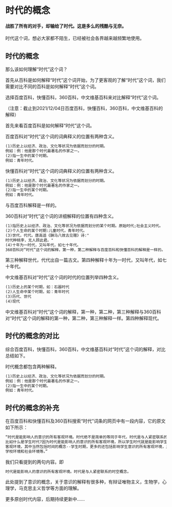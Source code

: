 # 时代的概念

#### 战胜了所有的对手，却输给了时代。这是多么的残酷与无奈。

时代这个词，想必大家都不陌生，已经被社会各界越来越频繁地使用。

## 时代的概念

那么该如何理解“时代”这个词？

首先从百科是如何解释“时代”这个词开始，为了更客观的了解“时代”这个词，我们需要对比不同的百科是如何解释“时代”这个词。

选择百度百科，快懂百科，360百科，中文维基百科来对比解释“时代”这个词。

（注意：截止到2021/12/04日百度百科，快懂百科，360百科，中文维基百科的解释）

首先来看百度百科是如何解释“时代”这个词。

百度百科对“时代”这个词的词典释义的位置有两种含义。
```HTML
(1)历史上以经济、政治、文化等状况为依据而划分的时期。
例如：例：他是那个时代最著名的作家之一。
(2)指一生中的某个时期。
例如：青年时代。
```

快懂百科对“时代”这个词的词典释义的位置有两种含义。
```HTML
(1)历史上以经济、政治、文化等状况为依据而划分的时期。
例如：例：他是那个时代最著名的作家之一。
(2)指一生中的某个时期。
例如：青年时代。
```
与百度百科解释是一样的。

360百科对“时代”这个词的详细解释的位置有四种含义。
```HTML
(1)指历史上以经济、政治、文化等状况为依据而划分的某个时期。原始时代;社会主义时代。
(2)个人生命的某个时期:儿童时代，青年时代。
(3)世代，代代。唐高适《酬马八效古见赠》诗:"
时代种桃李，无人顾此君。"
(4)十年为一时代，又叫年代，如七十年代。
360百科对“时代”这个词的解释，第一种，第二种解释与百度百科和快懂百科的解释是一样的。
```
第三种解释世代，代代出自一篇古文。第四种解释十年为一时代，又叫年代，如七十年代。

中文维基百科对“时代”这个词的时代的位置列举四种含义。
```HTML
(1)历史上的某个时期，如：石器时代
(2)人生命中某个时期，如：青年时代
(3)历代、世代
(4)现代
```
中文维基百科对“时代”这个词的解释，第一种，第二种，第三种解释与360百科对“时代”这个词的解释的第一种，第二种，第三种解释一样。第四种解释现代。

## 时代的概念的对比
综合百度百科，快懂百科，360百科，中文维基百科对“时代”这个词的解释，对比总结如下。

时代概念都包含两种解释。
```HTML
(1)历史上以经济、政治、文化等状况为依据而划分的时期。
例如：例：他是那个时代最著名的作家之一。
(2)指一生中的某个时期。
例如：青年时代。
```

## 时代的概念的补充
在百度百科和快懂百科及360百科搜索“时代”词条的网页中有一段内容，它的原文如下所示：
```HTML
“时代是能影响人的意识的所有客观环境。时代绝不是简单的等同于年代，时代是与人紧密联系的时空概念。
比如什么是学生时代?因为时代是能影响人的意识的所有客观环境，所以学生时代就是能影响学生意识的所有
客观环境，其中当然包括时间的概念--学生时期，更多的还包括影响学生意识的所有客观环境，比如家庭环境，
学校环境和社会环境等。”
```
我们只看提到的两句内容。即
```HTML
时代是能影响人的意识的所有客观环境。时代是与人紧密联系的时空概念。
```

此处提到了意识的概念，关于意识的解释有很多种，有辩证唯物主义，生物学，心理学，马克思主义哲学等方面的理解。

更多原创时代内容，后期持续更新中......
